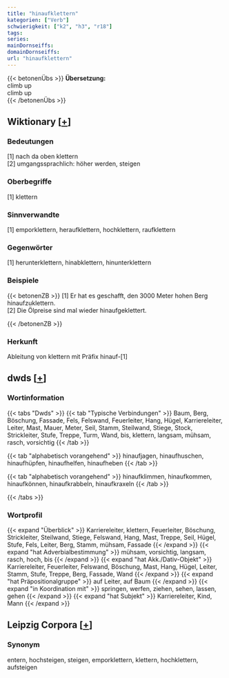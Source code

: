 ```yaml
---
title: "hinaufklettern"
kategorien: ["Verb"]
schwierigkeit: ["k2", "h3", "r18"]
tags:
series:
mainDornseiffs:
domainDornseiffs:
url: "hinaufklettern"
---
```


{{< betonenÜbs >}}
**Übersetzung:**  
climb up  
climb up  
{{< /betonenÜbs >}}

## Wiktionary [[+](https://de.wiktionary.org/wiki/hinaufklettern)]

### Bedeutungen
[1] nach da oben klettern  
[2] umgangssprachlich: höher werden, steigen  

### Oberbegriffe
[1] klettern  

### Sinnverwandte
[1] emporklettern, heraufklettern, hochklettern, raufklettern  

### Gegenwörter
[1] herunterklettern, hinabklettern, hinunterklettern  

### Beispiele
{{< betonenZB >}}
[1] Er hat es geschafft, den 3000 Meter hohen Berg hinaufzuklettern.  
[2] Die Ölpreise sind mal wieder hinaufgeklettert.  

{{< /betonenZB >}}
### Herkunft
Ableitung von klettern mit Präfix hinauf-[1]  



## dwds [[+](https://www.dwds.de/wb/hinaufklettern)]

### Wortinformation
{{< tabs "Dwds" >}}
{{< tab "Typische Verbindungen" >}}
Baum, Berg, Böschung, Fassade, Fels, Felswand, Feuerleiter, Hang, Hügel, Karriereleiter, Leiter, Mast, Mauer, Meter, Seil, Stamm, Steilwand, Stiege, Stock, Strickleiter, Stufe, Treppe, Turm, Wand, bis, klettern, langsam, mühsam, rasch, vorsichtig
{{< /tab >}}

{{< tab "alphabetisch vorangehend" >}}
hinaufjagen, hinaufhuschen, hinaufhüpfen, hinaufhelfen, hinaufheben
{{< /tab >}}

{{< tab "alphabetisch vorangehend" >}}
hinaufklimmen, hinaufkommen, hinaufkönnen, hinaufkrabbeln, hinaufkraxeln
{{< /tab >}}

{{< /tabs >}}

### Wortprofil
{{< expand "Überblick" >}} Karriereleiter, klettern, Feuerleiter, Böschung, Strickleiter, Steilwand, Stiege, Felswand, Hang, Mast, Treppe, Seil, Hügel, Stufe, Fels, Leiter, Berg, Stamm, mühsam, Fassade {{< /expand >}}
{{< expand "hat Adverbialbestimmung" >}} mühsam, vorsichtig, langsam, rasch, hoch, bis {{< /expand >}}
{{< expand "hat Akk./Dativ-Objekt" >}} Karriereleiter, Feuerleiter, Felswand, Böschung, Mast, Hang, Hügel, Leiter, Stamm, Stufe, Treppe, Berg, Fassade, Wand {{< /expand >}}
{{< expand "hat Präpositionalgruppe" >}} auf Leiter, auf Baum {{< /expand >}}
{{< expand "in Koordination mit" >}} springen, werfen, ziehen, sehen, lassen, gehen {{< /expand >}}
{{< expand "hat Subjekt" >}} Karriereleiter, Kind, Mann {{< /expand >}}

## Leipzig Corpora [[+](https://corpora.uni-leipzig.de/en/res?word=hinaufklettern&corpusId=deu_newscrawl-public_2018)]


### Synonym
entern, hochsteigen, steigen, emporklettern, klettern, hochklettern, aufsteigen

